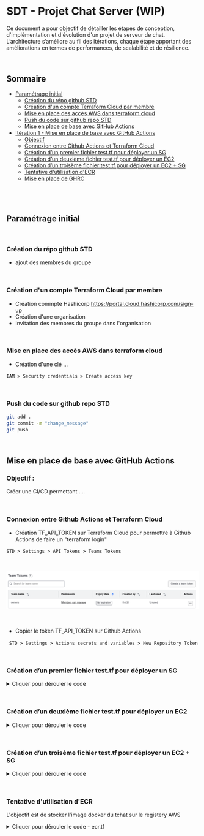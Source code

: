 # SDT - Projet Chat Server (WIP)

Ce document a pour objectif de détailler les étapes de conception, d'implémentation et d'évolution d'un
projet de serveur de chat. L’architecture s’améliore au fil des itérations, chaque étape apportant des
améliorations en termes de performances, de scalabilité et de résilience.

&nbsp;

## Sommaire
- [Paramétrage initial](#parametrage-initial)
    - [Création du répo github STD](#creation-du-repo-github-std)
    - [Création d'un compte Terraform Cloud par membre](#creation-d-un-compte-terraform-cloud-par-membre)
    - [Mise en place des accès AWS dans terraform cloud](#mise-en-place-des-acces-aws-dans-terraform-cloud)
    - [Push du code sur github repo STD](#push-du-code-sur-github-repo-std)
    - [Mise en place de base avec GitHub Actions](#mise-en-place-de-base-avec-github-actions)
- [Itération 1 - Mise en place de base avec GitHub Actions](#mise-en-place-de-base-avec-github-actions)
    - [Objectif](#Objectif)
    - [Connexion entre Github Actions et Terraform Cloud](#connexion-entre-github-actions-et-tTerraform-cloud)
    - [Création d’un premier fichier test.tf pour déployer un SG](#creation-d'un-premier-fichier-test.tf-pour-deployer-un-sg)
     - [Création d’un deuxième fichier test.tf pour déployer un EC2](#creation-d'un-deuxième-fichier-test.tf-pour-deployer-un-ec2)
     - [Création d’un troisème fichier test.tf pour déployer un EC2 + SG](#creation-d'un-troisième-fichier-test.tf-pour-deployer-un-ec2-+-sg)
    - [Tentative d'utilisation d'ECR](#tentative-d'utilisation-d'ERC)
    - [Mise en place de GHRC](#mise-en-place-de-ghrc)

&nbsp;
---

## Paramétrage initial

&nbsp;


### Création du répo github STD
- ajout des membres du groupe

&nbsp;


### Création d'un compte Terraform Cloud par membre
- Création commpte Hashicorp https://portal.cloud.hashicorp.com/sign-up
- Création d'une organisation
- Invitation des membres du groupe dans l'organisation

&nbsp;


### Mise en place des accès AWS dans terraform cloud
- Création d'une clé ...

```
IAM > Security credentials > Create access key
```
&nbsp;

### Push du code sur github repo STD

```bash
git add .
git commit -m "change_message"
git push
```
&nbsp;

## Mise en place de base avec GitHub Actions

### Objectif :
Créer une CI/CD permettant ....

&nbsp;

### Connexion entre Github Actions et Terraform Cloud
- Création TF_API_TOKEN sur Terraform Cloud pour permettre à Github Actions de faire un "terraform login"

```
STD > Settings > API Tokens > Teams Tokens
```
&nbsp;

![alt text](images/image1.png)

&nbsp;

- Copier le token TF_API_TOKEN sur Github Actions

``` STD > Settings > Actions secrets and variables > New Repository Token```

&nbsp;

### Création d’un premier fichier test.tf pour déployer un **SG**

<details>
  <summary>Cliquer pour dérouler le code</summary>

```hcl
terraform {
  cloud {

    organization = "STD"

    workspaces {
      name = "STD"
    }
  }

  required_providers {
    aws = {
      source  = "hashicorp/aws"
      version = "~> 4.0"
    }
  }
}

provider "aws" {
  region = "eu-west-1"
}

resource "aws_security_group" "example" {
  name        = "std-security-group"
  description = "STD security group"

  ingress {
    from_port   = 22
    to_port     = 22
    protocol    = "tcp"
    cidr_blocks = ["0.0.0.0/0"]
  }

  egress {
    from_port   = 0
    to_port     = 0
    protocol    = "-1"
    cidr_blocks = ["0.0.0.0/0"]
  }

  tags = {
    Name = "std-security-group"
  }
}
```
</details>

&nbsp;

### Création d’un deuxième fichier test.tf pour déployer un **EC2**

<details>
  <summary>Cliquer pour dérouler le code</summary>

```hcl
terraform {
  cloud {
    organization = "STD"

    workspaces {
      name = "STD"
    }
  }

  required_providers {
    aws = {
      source  = "hashicorp/aws"
      version = "~> 4.0"
    }
  }
}

provider "aws" {
  region = "eu-west-1"
}

data "aws_ami" "ecs_optimized_ami" {
  most_recent = true
  owners      = ["amazon"]

  filter {
    name   = "name"
    values = ["amzn2-ami-ecs-hvm-2.0.202*-x86_64-ebs"]
  }
}

resource "aws_instance" "ecs_instance" {
  ami           = data.aws_ami.ecs_optimized_ami.id
  instance_type = "t2.micro"

  tags = {
    Name = "STD-EC2"
  }
}
```
</details>

&nbsp;


### Création d’un troisème fichier test.tf pour déployer un **EC2 + SG**

<details>
  <summary>Cliquer pour dérouler le code</summary>

```hcl
 

 terraform {
  cloud {
    organization = "STD"

    workspaces {
      name = "STD"
    }
  }

  required_providers {
    aws = {
      source  = "hashicorp/aws"
      version = "~> 4.0"
    }
  }
}

provider "aws" {
  region = "eu-west-1"
}

data "aws_ami" "ecs_optimized_ami" {
  most_recent = true
  owners      = ["amazon"]

  filter {
    name   = "name"
    values = ["amzn2-ami-ecs-hvm-2.0.202*-x86_64-ebs"]
  }
}

resource "aws_security_group" "allow_http_ssh" {
  name        = "std-allow-http-ssh"
  description = "Security group to allow HTTP and SSH access"

  ingress {
    description = "Allow HTTP traffic"
    from_port   = 80
    to_port     = 80
    protocol    = "tcp"
    cidr_blocks = ["0.0.0.0/0"]
  }

  ingress {
    description = "Allow SSH traffic"
    from_port   = 22
    to_port     = 22
    protocol    = "tcp"
    cidr_blocks = ["0.0.0.0/0"]
  }

  egress {
    description = "Allow all outbound traffic"
    from_port   = 0
    to_port     = 0
    protocol    = "-1"
    cidr_blocks = ["0.0.0.0/0"]
  }
}

resource "aws_instance" "ecs_instance" {
  vpc_security_group_ids = [aws_security_group.allow_http_ssh.id]

  ami           = data.aws_ami.ecs_optimized_ami.id
  instance_type = "t2.micro"
  key_name      = "SRE-KeyPair"

  tags = {
    Name = "STD-EC2"
  }
}


```
</details>

&nbsp;


### Tentative d'utilisation d'ECR

L'objectif est de stocker l'image docker du tchat sur le registery AWS

<details>
  <summary>Cliquer pour dérouler le code - ecr.tf</summary>

```hcl

resource "aws_ecr_repository" "std_chat" {
  name                 = "std-chat"
  image_tag_mutability = "MUTABLE"
}
```

<details>
  <summary>Cliquer pour dérouler le code - output.tf</summary>

```hcl

output "ecr_repository_url" {
  value = aws_ecr_repository.std_chat.repository_url
}
```
</details>


/!\ Abandon au profit de GHRC (solution native de Github)

&nbsp;

### Mise en place de GHRC

